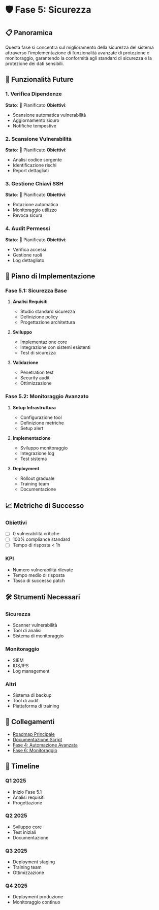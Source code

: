 # 🛡️ Fase 5: Sicurezza

## 📋 Panoramica
Questa fase si concentra sul miglioramento della sicurezza del sistema attraverso l'implementazione di funzionalità avanzate di protezione e monitoraggio, garantendo la conformità agli standard di sicurezza e la protezione dei dati sensibili.

## 🎯 Funzionalità Future

### 1. Verifica Dipendenze
**Stato**: 📅 Pianificato
**Obiettivi**:
- Scansione automatica vulnerabilità
- Aggiornamento sicuro
- Notifiche tempestive

### 2. Scansione Vulnerabilità
**Stato**: 📅 Pianificato
**Obiettivi**:
- Analisi codice sorgente
- Identificazione rischi
- Report dettagliati

### 3. Gestione Chiavi SSH
**Stato**: 📅 Pianificato
**Obiettivi**:
- Rotazione automatica
- Monitoraggio utilizzo
- Revoca sicura

### 4. Audit Permessi
**Stato**: 📅 Pianificato
**Obiettivi**:
- Verifica accessi
- Gestione ruoli
- Log dettagliato

## 📝 Piano di Implementazione

### Fase 5.1: Sicurezza Base
1. **Analisi Requisiti**
   - Studio standard sicurezza
   - Definizione policy
   - Progettazione architettura

2. **Sviluppo**
   - Implementazione core
   - Integrazione con sistemi esistenti
   - Test di sicurezza

3. **Validazione**
   - Penetration test
   - Security audit
   - Ottimizzazione

### Fase 5.2: Monitoraggio Avanzato
1. **Setup Infrastruttura**
   - Configurazione tool
   - Definizione metriche
   - Setup alert

2. **Implementazione**
   - Sviluppo monitoraggio
   - Integrazione log
   - Test sistema

3. **Deployment**
   - Rollout graduale
   - Training team
   - Documentazione

## 📈 Metriche di Successo

### Obiettivi
- [ ] 0 vulnerabilità critiche
- [ ] 100% compliance standard
- [ ] Tempo di risposta < 1h

### KPI
- Numero vulnerabilità rilevate
- Tempo medio di risposta
- Tasso di successo patch

## 🛠️ Strumenti Necessari

### Sicurezza
- Scanner vulnerabilità
- Tool di analisi
- Sistema di monitoraggio

### Monitoraggio
- SIEM
- IDS/IPS
- Log management

### Altri
- Sistema di backup
- Tool di audit
- Piattaforma di training

## 🔄 Collegamenti

- [Roadmap Principale](../roadmap.md)
- [Documentazione Script](../project.md)
- [Fase 4: Automazione Avanzata](../roadmap/04_advanced_automation.md)
- [Fase 6: Monitoraggio](../roadmap/06_monitoring.md)

## 📅 Timeline

### Q1 2025
- Inizio Fase 5.1
- Analisi requisiti
- Progettazione

### Q2 2025
- Sviluppo core
- Test iniziali
- Documentazione

### Q3 2025
- Deployment staging
- Training team
- Ottimizzazione

### Q4 2025
- Deployment produzione
- Monitoraggio continuo
